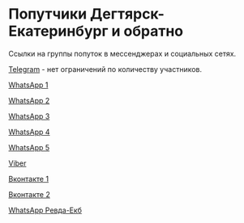 # Попутчики Дегтярск-Екатеринбург и обратно

Ссылки на группы попуток в мессенджерах и социальных сетях.

[Telegram](https://tgrm.github.io/degtyarsk_poputka) - нет ограничений по количеству участников. 

[WhatsApp 1](https://chat.whatsapp.com/HhCAa9wYvCqCXDqrvwvKKo)

[WhatsApp 2](https://chat.whatsapp.com/H9edx1VkhTM90Qn9sLM9vV)

[WhatsApp 3](https://chat.whatsapp.com/LSIR6YKccHBGhGLynDleYO)

[WhatsApp 4](https://chat.whatsapp.com/DkPlQsRH3MDKgcoasyUDKF)

[WhatsApp 5](https://chat.whatsapp.com/JlG9N6wsmdr6PwVFhkC3C1)

[Viber](https://invite.viber.com/?g2=AQB3FCgnOhIQD0kkDnTNoB14X54wQgz0nCAe0RiJAw6V7pQtvXErl8fFrTv0OnT0)

[Вконтакте 1](https://vk.com/poputkadegtyarsk)

[Вконтакте 2](https://vk.com/club184526180)

[WhatsApp Ревда-Екб](https://chat.whatsapp.com/H8FB1vPkrrc9OCZWH4LocO)
